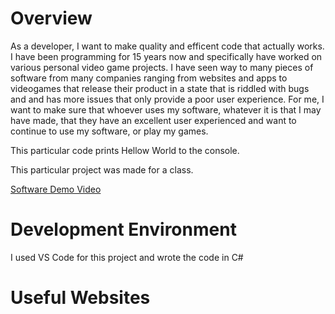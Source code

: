 # Overview

As a developer, I want to make quality and efficent code that actually works. I have been programming for 15 years now and specifically have worked on various personal video game projects. I have seen way to many pieces of software from many companies ranging from websites and apps to videogames that release their product in a state that is riddled with bugs and and has more issues that only provide a poor user experience. For me, I want to make sure that whoever uses my software, whatever it is that I may have made, that they have an excellent user experienced and want to continue to use my software, or play my games.

This particular code prints Hellow World to the console.

This particular project was made for a class.

[Software Demo Video](https://youtu.be/izdoyc_coW0)

# Development Environment

I used VS Code for this project and wrote the code in C#

# Useful Websites

